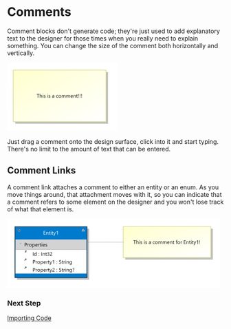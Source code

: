 # Comments

Comment blocks don't generate code; they're just used to add explanatory text to the designer
for those times when you really need to explain something. You can change the size of the
comment both horizontally and vertically.

<img src="images/Comment.jpg">

Just drag a comment onto the design surface, click into it and start typing. There's no limit
to the amount of text that can be entered.

## Comment Links

A comment link attaches a comment to either an entity or an enum. As you move things around,
that attachment moves with it, so you can indicate that a comment refers to some element on
the designer and you won't lose track of what that element is.

<img src="images/CommentConnector.jpg">

### Next Step 
[Importing Code](Importing)


